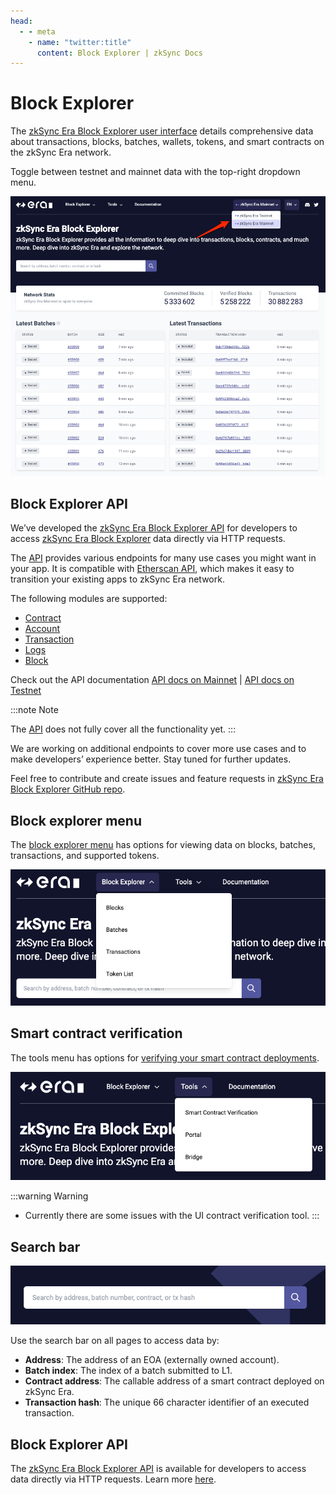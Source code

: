 ```yaml
---
head:
  - - meta
    - name: "twitter:title"
      content: Block Explorer | zkSync Docs
---
```


# Block Explorer

The [zkSync Era Block Explorer user interface](https://explorer.zksync.io/) details comprehensive data about transactions, blocks, batches, wallets, tokens, and smart contracts on the zkSync Era network.

Toggle between testnet and mainnet data with the top-right dropdown menu.

![zkSync Era Block Explorer](../../../assets/images/block-explorer-front-ui.png)

## Block Explorer API

We’ve developed the [zkSync Era Block Explorer API](https://block-explorer-api.mainnet.zksync.io/docs) for developers to access [zkSync Era Block Explorer](https://explorer.zksync.io/) data directly via HTTP requests.

The [API](https://block-explorer-api.mainnet.zksync.io/docs) provides various endpoints for many use cases you might want in your app. It is compatible with [Etherscan API](https://docs.etherscan.io/), which makes it easy to transition your existing apps to zkSync Era network.

The following modules are supported:

- [Contract](https://block-explorer-api.mainnet.zksync.io/docs#/Contract%20API)
- [Account](https://block-explorer-api.mainnet.zksync.io/docs#/Account%20API)
- [Transaction](https://block-explorer-api.mainnet.zksync.io/docs#/Transaction%20API)
- [Logs](https://block-explorer-api.mainnet.zksync.io/docs#/Logs%20API)
- [Block](https://block-explorer-api.mainnet.zksync.io/docs#/Block%20API)

Check out the API documentation [API docs on Mainnet](https://block-explorer-api.mainnet.zksync.io/docs) | [API docs on Testnet](https://block-explorer-api.testnets.zksync.dev/docs)

:::note Note

The [API](https://block-explorer-api.mainnet.zksync.io/docs) does not fully cover all the functionality yet.
:::

We are working on additional endpoints to cover more use cases and to make developers’ experience better. Stay tuned for further updates.

Feel free to contribute and create issues and feature requests in [zkSync Era Block Explorer GitHub repo](https://github.com/matter-labs/block-explorer).

## Block explorer menu

The [block explorer menu](./block-explorer-menu.md) has options for viewing data on blocks, batches, transactions, and supported tokens.

![zkSync Era block explorer menu](../../../assets/images/block-explorer-menu.png)

## Smart contract verification

The tools menu has options for [verifying your smart contract deployments](./contract-verification.md).

![zkSync Era tools menu](../../../assets/images/tools-menu.png)

:::warning Warning

- Currently there are some issues with the UI contract verification tool.
  :::

## Search bar

![zkSync Era search bar](../../../assets/images/search-bar.png)

Use the search bar on all pages to access data by:

- **Address**: The address of an EOA (externally owned account).
- **Batch index**: The index of a batch submitted to L1.
- **Contract address**: The callable address of a smart contract deployed on zkSync Era.
- **Transaction hash**: The unique 66 character identifier of an executed transaction.

## Block Explorer API

The [zkSync Era Block Explorer API](https://block-explorer-api.mainnet.zksync.io/docs) is available for developers to access data directly via HTTP requests. Learn more [here](./block-explorer-api.md).
